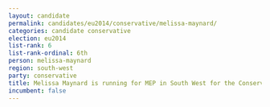 ```yaml
---
layout: candidate
permalink: candidates/eu2014/conservative/melissa-maynard/
categories: candidate conservative
election: eu2014
list-rank: 6
list-rank-ordinal: 6th
person: melissa-maynard
region: south-west
party: conservative
title: Melissa Maynard is running for MEP in South West for the Conservative Party
incumbent: false
---
```

